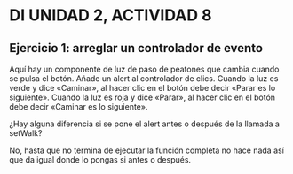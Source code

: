 # DI UNIDAD 2, ACTIVIDAD 8
## Ejercicio 1: arreglar un controlador de evento
Aquí hay un componente de luz de paso de peatones que cambia cuando se pulsa el botón. Añade un alert al controlador de clics. Cuando la luz es verde y dice «Caminar», al hacer clic en el botón debe decir «Parar es lo siguiente». Cuando la luz es roja y dice «Parar», al hacer clic en el botón debe decir «Caminar es lo siguiente».

¿Hay alguna diferencia si se pone el alert antes o después de la llamada a setWalk?

No, hasta que no termina de ejecutar la función completa no hace nada así que da igual donde lo pongas si antes o después.